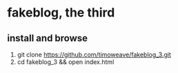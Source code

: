 # fakeblog, the third

## install and browse

1. git clone https://github.com/timoweave/fakeblog_3.git
1. cd fakeblog_3 && open index.html


